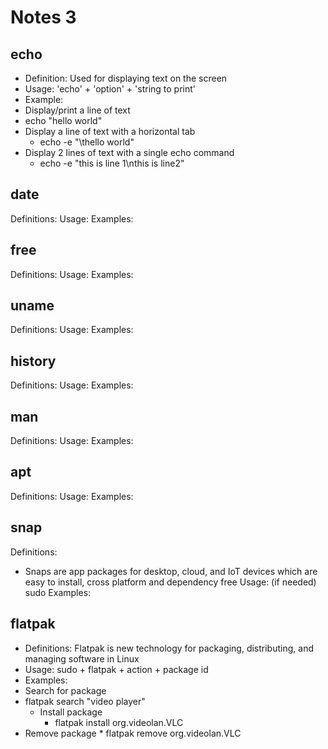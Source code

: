# Notes 3

## echo
* Definition: Used for displaying text on the screen
* Usage: 'echo' + 'option' + 'string to print' 
* Example:
 * Display/print a line of text
 * echo "hello world"
 * Display a line of text with a horizontal tab
   * echo -e "\thello world"
 * Display 2 lines of text with a single echo command
   * echo -e "this is line 1\nthis is line2"
## date
Definitions: 
Usage:
Examples:
## free
Definitions:
Usage:
Examples:
## uname
Definitions:
Usage:
Examples:
## history
Definitions:
Usage:
Examples:
## man
Definitions:
Usage:
Examples:
## apt
Definitions:
Usage:
Examples:
## snap
Definitions: 
* Snaps are app packages for desktop, cloud, and IoT devices which are easy to install, cross platform and dependency free
Usage: (if needed) sudo 
Examples: 
## flatpak 
* Definitions: Flatpak is new technology for packaging, distributing, and managing software in Linux
* Usage: sudo + flatpak + action + package id
* Examples:
* Search for package
* flatpak search "video player"
  * Install package
    * flatpak install org.videolan.VLC
* Remove package
      * flatpak remove org.videolan.VLC                        
